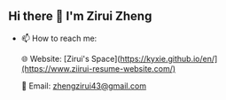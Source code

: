 ## Hi there 👋 I'm Zirui Zheng

- 📫 How to reach me:

  🌐 Website: [Zirui's Space](https://kyxie.github.io/en/](https://www.ziirui-resume-website.com/)

  📩 Email: zhengzirui43@gmail.com

  
<!--
**zirui2333/zirui2333** is a ✨ _special_ ✨ repository because its `README.md` (this file) appears on your GitHub profile.

Here are some ideas to get you started:

- 🔭 I’m currently working on ...
- 🌱 I’m currently learning ...
- 👯 I’m looking to collaborate on ...
- 🤔 I’m looking for help with ...
- 💬 Ask me about ...

- 😄 Pronouns: ...
- ⚡ Fun fact: ...
-->
